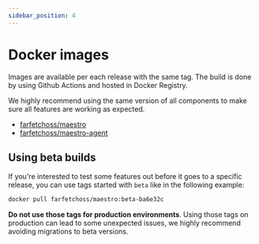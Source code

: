 ```yaml
---
sidebar_position: 4
---
```


# Docker images

Images are available per each release with the same tag. The build is done by using Github Actions and hosted in Docker Registry.

We highly recommend using the same version of all components to make sure all features are working as expected.

- [farfetchoss/maestro](https://hub.docker.com/r/farfetchoss/maestro)
- [farfetchoss/maestro-agent](https://hub.docker.com/r/farfetchoss/maestro-agent)

## Using beta builds

If you're interested to test some features out before it goes to a specific release, you can use tags started with `beta` like in the following example:

```bash
docker pull farfetchoss/maestro:beta-ba6e32c
```

**Do not use those tags for production environments**. Using those tags on production can lead to some unexpected issues, we highly recommend avoiding migrations to beta versions.
